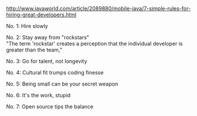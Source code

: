 http://www.javaworld.com/article/2089880/mobile-java/7-simple-rules-for-hiring-great-developers.html

No. 1: Hire slowly

No. 2: Stay away from "rockstars"  
"The term 'rockstar' creates a perception that the individual developer is greater than the team," 

No. 3: Go for talent, not longevity

No. 4: Cultural fit trumps coding finesse

No. 5: Being small can be your secret weapon

No. 6: It's the work, stupid

No. 7: Open source tips the balance
